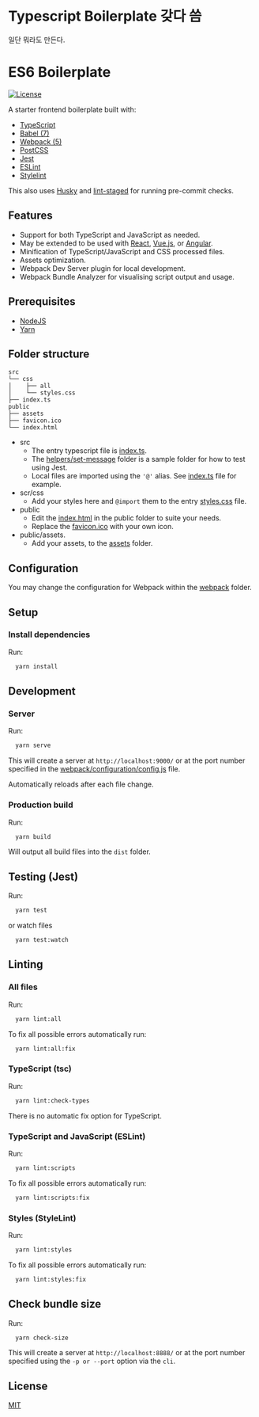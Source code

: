 # Typescript Boilerplate 갖다 씀

일단 뭐라도 만든다.

# ES6 Boilerplate

[![License](https://img.shields.io/badge/license-MIT-blue.svg?style=flat-square)](https://github.com/VD39/es6-webpack-boilerplate/blob/master/LICENSE, 'License')

A starter frontend boilerplate built with:

- [TypeScript](https://www.typescriptlang.org/)
- [Babel (7)](https://babeljs.io/)
- [Webpack (5)](https://webpack.js.org/)
- [PostCSS](https://postcss.org/)
- [Jest](https://jestjs.io/)
- [ESLint](https://eslint.org/)
- [Stylelint](https://stylelint.io/)

This also uses [Husky](https://github.com/typicode/husky) and [lint-staged](https://github.com/okonet/lint-staged) for running pre-commit checks.

## Features

- Support for both TypeScript and JavaScript as needed.
- May be extended to be used with [React](https://reactjs.org/), [Vue.js](https://vuejs.org/), or [Angular](https://angular.io/).
- Minification of TypeScript/JavaScript and CSS processed files.
- Assets optimization.
- Webpack Dev Server plugin for local development.
- Webpack Bundle Analyzer for visualising script output and usage.

## Prerequisites

- [NodeJS](https://nodejs.org/en/)
- [Yarn](https://yarnpkg.com)

## Folder structure

```none
src
└── css
│    ├── all
│    └── styles.css
├── index.ts
public
├── assets
├── favicon.ico
└── index.html
```

- src
  - The entry typescript file is [index.ts](src/index.ts).
  - The [helpers/set-message](src/helpers/set-message) folder is a sample folder for how to test using Jest.
  - Local files are imported using the `'@'` alias. See [index.ts](src/index.ts) file for example.
- scr/css
  - Add your styles here and `@import` them to the entry [styles.css](src/css/styles.css) file.
- public
  - Edit the [index.html](public/index.html) in the public folder to suite your needs.
  - Replace the [favicon.ico](public/favicon.ico) with your own icon.
- public/assets.
  - Add your assets, to the [assets](public/assets) folder.

## Configuration

You may change the configuration for Webpack within the [webpack](webpack) folder.

## Setup

### Install dependencies

Run:

```sh
  yarn install
```

## Development

### Server

Run:

```sh
  yarn serve
```

This will create a server at `http://localhost:9000/` or at the port number specified in the [webpack/configuration/config.js](webpack/configuration/config.js) file.

Automatically reloads after each file change.

### Production build

Run:

```sh
  yarn build
```

Will output all build files into the `dist` folder.

## Testing (Jest)

Run:

```sh
  yarn test
```

or watch files

```sh
  yarn test:watch
```

## Linting

### All files

Run:

```sh
  yarn lint:all
```

To fix all possible errors automatically run:

```sh
  yarn lint:all:fix
```

### TypeScript (tsc)

Run:

```sh
  yarn lint:check-types
```

There is no automatic fix option for TypeScript.

### TypeScript and JavaScript (ESLint)

Run:

```sh
  yarn lint:scripts
```

To fix all possible errors automatically run:

```sh
  yarn lint:scripts:fix
```

### Styles (StyleLint)

Run:

```sh
  yarn lint:styles
```

To fix all possible errors automatically run:

```sh
  yarn lint:styles:fix
```

## Check bundle size

Run:

```sh
  yarn check-size
```

This will create a server at `http://localhost:8888/` or at the port number specified using the `-p or --port` option via the `cli`.

## License

[MIT](https://github.com/VD39/es6-webpack-boilerplate/blob/master/LICENSE)
